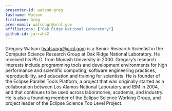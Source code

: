 ```yaml
---
presenter-id: watson-greg
lastname: Watson
firstname: Greg
pres-email: watsongr@ornl.gov
affiliations: ["Oak Ridge National Laboratory"]
github-id: jarrah42
---
```

Gregory Watson (<watsongr@ornl.gov>) is a Senior Research Scientist in
the Computer Science Research Group at Oak Ridge National
Laboratory. He received his Ph.D. from Monash University
in 2000. Gregory’s research interests include programming tools and
development environments for high performance and scientific
computing, software engineering practices, reproducibility, and
education and training for scientists. He is founder of the Eclipse
Parallel Tools Platform, a project that was originally started as a
collaboration between Los Alamos National Laboratory and IBM in 2004,
and that continues to be used across laboratories, academia, and
industry. He is also a founding member of the Eclipse Science Working
Group, and project leader of the Eclipse Science Top Level Project.
